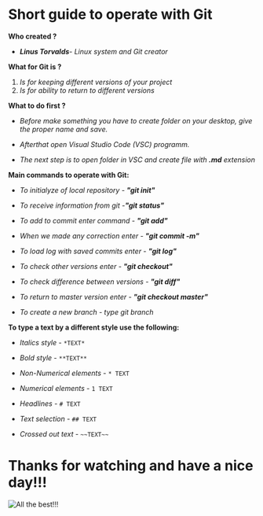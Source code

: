 # **Short guide to operate with Git**

**Who created ?**

* ***Linus Torvalds***- *Linux system and Git creator*

**What for Git is ?**

1. *Is for keeping different versions of your project*
2. *Is for ability to return to different versions*

**What to do first ?**

* *Before make something you have to create folder on your desktop, give the proper name and save.*
* *Afterthat open Visual Studio Code (VSC) programm.*

* *The next step is to open folder in VSC and create file with **.md** extension*

**Main commands to operate with Git:**

* *To initialyze of local repository - **"git init"***

* *To receive information from git -**"git status"***

* *To add to commit enter command - **"git add"***

* *When we made any correction enter - **"git commit -m"***

* *To load log with saved commits enter - **"git log"***

* *To check other versions enter - **"git checkout"***

* *To check difference between versions - **"git diff"***

* *To return to master version enter - **"git checkout master"***

* *To create a new branch - type git branch <branch name>*

**To type a text by a different style use the following:**

* *Italics style* - `*TEXT*`

* *Bold style* - `**TEXT**`

* *Non-Numerical elements* - `* TEXT`

* *Numerical elements* - `1 TEXT`

* *Headlines* - `# TEXT`

* *Text selection* - `## TEXT`

* *Crossed out text* - ` ~~TEXT~~ `

# Thanks for watching and have a nice day!!!

![All the best!!!](../../../../../C:/Users/romal/Desktop/%D0%98%D0%BD%D1%81%D1%82%D1%80%D1%83%D0%BA%D1%86%D0%B8%D1%8F%20%D0%BF%D0%BE%20%D1%80%D0%B0%D0%B1%D0%BE%D1%82%D0%B5%20Git/summer-wallpapers-1920x1080-0005.jpg)